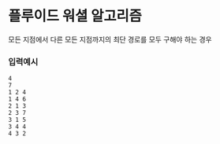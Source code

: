 # 플루이드 워셜 알고리즘

모든 지점에서 다른 모든 지점까지의 최단 경로를 모두 구해야 하는 경우

### 입력예시

```
4
7
1 2 4
1 4 6 
2 1 3
2 3 7 
3 1 5
3 4 4 
4 3 2 
```